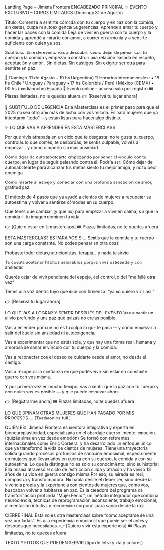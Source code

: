 Landing Page – Jimena Frontera
ENCABEZADO PRINCIPAL
✨ EVENTO EXCLUSIVO – CUPOS LIMITADOS (Domingo 31 de Agosto)

Título:
Comenza a sentirte cómoda con tu cuerpo y en paz con la comida, sin dietas, culpa ni autoexigencia
Sugerencias:
Aprendé a amar tu cuerpo y hacer las paces con la comida
Deja de vivir en guerra con tu cuerpo y la comida y aprendé a mirarte con amor, a comer en armonía y a sentirte suficiente con quien ya sos.

Subtítulo:
.En este evento vas a descubrir cómo dejar de pelear con tu cuerpo y la comida y empezar a construir una relación basada en respeto, aceptación y amor . Sin dietas. Sin castigos. Sin exigirte ser otra para sentirte en paz.

📅 Domingo 31 de Agosto – 19 hs (Argentina)
⏰ Horarios internacionales:
• 18 hs Chile / Uruguay / Paraguay
• 17 hs Colombia / Perú / México (CDMX)
• 00 hs (medianoche) España
📍 Evento online – acceso solo por registro
🎟️ Plazas limitadas, no te quedes afuera
👉 [Reservá tu lugar ahora]

💜 SUBTÍTULO DE URGENCIA
Esta Masterclass es el primer paso para que el 2025 no sea otro año más de lucha con vos misma.
Es para mujeres que ya intentaron “todo” —y están listas para hacer algo distinto.

✨ LO QUE VAS A APRENDER EN ESTA MASTERCLASS

Por qué vivís atrapada en un ciclo que te desgasta: no te gusta tu cuerpo, controlás lo que comés, te desbordás, te sentís culpable, volvés a empezar… y cómo romperlo sin mas ansiedad.

Cómo dejar de autosabotearte empezando por sanar el vínculo con tu cuerpo, en lugar de seguir peleando contra él. Podría ser: Cómo dejar de autosabotearte para alcanzar tus metas siento tu mejor amiga, y no tu peor enemiga.

Cómo mirarte al espejo y conectar con una profunda sensación de amor, gratitud paz.

El método de 4 pasos que ya ayudó a cientos de mujeres a recuperar su autoestima y volver a sentirse cómodas en su cuerpo.

Qué tenés que cambiar (y qué no) para empezar a vivir en calma, sin que la comida ni tu imagen dominen tu vida.

👉 [Quiero estar en la masterclass]
🎟️ Plazas limitadas, no te quedes afuera

ESTA MASTERCLASS ES PARA VOS SI…
Sentís que la comida y tu cuerpo son una carga constante. No podes pensar en otra cosa!

Probaste todo: dietas,nutricionistas, terapia… y nada te sirvio

Te cuesta sostener hábitos saludables porque vivís estresada y con ansiedad

Querés dejar de vivir pendiente del espejo, del control, o del “me fallé otra vez”

Tenés una voz dentro tuyo que dice con firmenza: “ya no quiero vivir así “

👉 [Reservá tu lugar ahora]

LO QUE VAS A LOGRAR Y SENTIR DESPUÉS DEL EVENTO
Vas a sentir un alivio profundo y una paz que quizás no creías posible.

Vas a entender por qué no es tu culpa lo que te pasa — y cómo empezar a salir del bucle sin ansiedad ni autoexigencia.

Vas a experimentar que no estás sola, y que hay una forma real, humana y amorosa de sanar el vínculo con tu cuerpo y la comida.

Vas a reconectar con el deseo de cuidarte desde el amor, no desde el castigo.

Vas a recuperar la confianza en que podés vivir sin estar en constante guerra con vos misma.

Y por primera vez en mucho tiempo, vas a sentir que la paz con tu cuerpo y con quien sos es posible — y que puede empezar ahora.

👉 [Registrarme ahora]
🎟️ Plazas limitadas, no te quedes afuera

LO QUE OPINAN OTRAS MUJERES QUE HAN PASADO POR MIS PROCESOS….
(Testimonios full )

QUIEN ES:
.Jimena Frontera es mentora integrativa y experta en bioneuroplasticidad, especializada en el abordaje cuerpo–mente–emoción. (quizás alma en vez desde emoción)
Se formó con referentes internacionales como Enric Corbera, y ha desarrollado un enfoque único que ya transformó la vida de cientos de mujeres.
Tiene una trayectoria sólida guiando procesos profundos de sanación emocional, especialmente en mujeres que llevan años en guerra con su cuerpo, la comida y con su autoestima.
Lo que la distingue no es solo su conocimiento, sino su historia:
Ella misma atravesó el ciclo de restriccion,culpa y atracón y ha vivido 13 años de su vida en guerra consigo misma
Por eso, su mirada es real, compasiva y transformadora.
No habla desde el deber ser, sino desde la vivencia propia y la experiencia con cientos de mujeres que, como vos, buscaban volver a habitarse en paz.
Es la creadora del programa de transformación profunda “Mujer Fénix ”, un método integrador que combina neurociencia, tecnicas de reprogramación inconsciente, trabajo emocional, alimentación intuitiva y reconexión corporal, para sanar desde la raíz .

CIERRE FINAL
Esta no es otra masterclass sobre “cómo aceptarse de una vez por todas”.
Es una experiencia emocional que puede ser el antes y después que necesitabas.
👉 [Quiero vivir esta experiencia]
🎟️ Plazas limitadas, no te quedes afuera

TEXTO Y FOTOS QUE PUEDEN SERVIR (tipo de letra y cta y colores)
